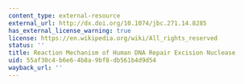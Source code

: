 ```yaml
---
content_type: external-resource
external_url: http://dx.doi.org/10.1074/jbc.271.14.8285
has_external_license_warning: true
license: https://en.wikipedia.org/wiki/All_rights_reserved
status: ''
title: Reaction Mechanism of Human DNA Repair Excision Nuclease
uid: 55af30c4-b6e6-4b8a-9bf8-db561b4d9d54
wayback_url: ''
---
```


